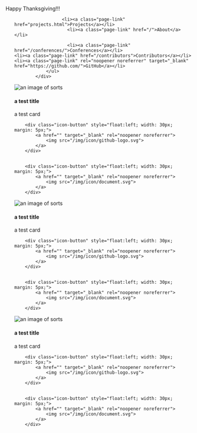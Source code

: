 <head>
        <link rel="stylesheet" href="/testingpages/css/styles.css">
</head>

<p>Happy Thanksgiving!!!</p>

<div class="navbar-collapse collapse" id="navbar">
                <ul class="nav navbar-nav">
                    
                      <li><a class="page-link" href="projects.html">Projects</a></li>
                        <li><a class="page-link" href="/">About</a></li>
                     
                        <li><a class="page-link" href="/conferences/">Conferences</a></li>
    <li><a class="page-link" href="/contributors">Contributors</a></li>
    <li><a class="page-link" rel="noopener noreferrer" target="_blank" href="https://github.com/">GitHub</a></li>      
                </ul>
            </div>
<div class="card thumbnail">
<img class="card-logo" src="/img/project/rig.png" alt="an image of sorts">
<div class="caption">
    <h4>a test title</h4>
    <p>a test card</p>
</div>
<div class="icon-wrapper">

        <div class="icon-button" style="float:left; width: 30px; margin: 5px;">
            <a href="" target="_blank" rel="noopener noreferrer">
                <img src="/img/icon/github-logo.svg">
            </a>
        </div>


        <div class="icon-button" style="float:left; width: 30px; margin: 5px;">
            <a href="" target="_blank" rel="noopener noreferrer">
                <img src="/img/icon/document.svg">
            </a>
        </div>

</div>
</div>



<div class="card thumbnail">
<img class="card-logo" src="/img/project/rig.png" alt="an image of sorts">
<div class="caption">
    <h4>a test title</h4>
    <p>a test card</p>
</div>
<div class="icon-wrapper">

        <div class="icon-button" style="float:left; width: 30px; margin: 5px;">
            <a href="" target="_blank" rel="noopener noreferrer">
                <img src="/img/icon/github-logo.svg">
            </a>
        </div>


        <div class="icon-button" style="float:left; width: 30px; margin: 5px;">
            <a href="" target="_blank" rel="noopener noreferrer">
                <img src="/img/icon/document.svg">
            </a>
        </div>

</div>
</div>



<div class="card thumbnail">
<img class="card-logo" src="/img/project/rig.png" alt="an image of sorts">
<div class="caption">
    <h4>a test title</h4>
    <p>a test card</p>
</div>
<div class="icon-wrapper">

        <div class="icon-button" style="float:left; width: 30px; margin: 5px;">
            <a href="" target="_blank" rel="noopener noreferrer">
                <img src="/img/icon/github-logo.svg">
            </a>
        </div>


        <div class="icon-button" style="float:left; width: 30px; margin: 5px;">
            <a href="" target="_blank" rel="noopener noreferrer">
                <img src="/img/icon/document.svg">
            </a>
        </div>

</div>
</div>
